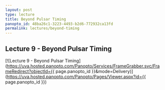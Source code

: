 ```yaml
--- 
layout: post
type: lecture
title: Beyond Pulsar Timing
panopto_id: 48ba26c1-3223-4493-b2d6-772932ca13fd
permalink: lectures/beyond-timing
---
```


## Lecture 9 - Beyond Pulsar Timing
[![Lecture 9 - Beyond Pulsar Timing](https://uva.hosted.panopto.com/Panopto/Services/FrameGrabber.svc/FrameRedirect?objectId={{ page.panopto_id }}&mode=Delivery)](https://uva.hosted.panopto.com/Panopto/Pages/Viewer.aspx?id={{ page.panopto_id }})


